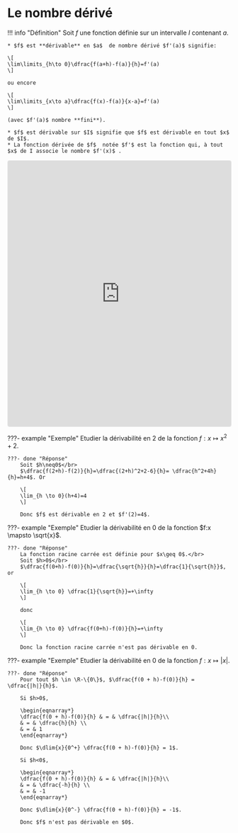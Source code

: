 # Le nombre dérivé

!!! info "Définition"
	Soit $f$  une fonction définie sur un intervalle $I$ contenant $a$.

	* $f$ est **dérivable** en $a$  de nombre dérivé $f'(a)$ signifie:
	
	\[
	\lim\limits_{h\to 0}\dfrac{f(a+h)-f(a)}{h}=f'(a)
	\]
	
	ou encore
	
	\[
	\lim\limits_{x\to a}\dfrac{f(x)-f(a)}{x-a}=f'(a)
	\]
	
	(avec $f'(a)$ nombre **fini**).
	
	* $f$ est dérivable sur $I$ signifie que $f$ est dérivable en tout $x$ de $I$.
	* La fonction dérivée de $f$  notée $f'$ est la fonction qui, à tout $x$ de I associe le nombre $f'(x)$ .


<iframe class = "Im_cache" src="https://www.geogebra.org/classic/jqmhwka5?embed" width="100%" height="600" allowfullscreen style="border: 1px solid #e4e4e4;border-radius: 4px; text-align : center;" frameborder="0"></iframe>

???- example "Exemple"
	Etudier la dérivabilité en 2 de la fonction $f:x\mapsto x^2+2$.
	
	???- done "Réponse"
		Soit $h\neq0$</br>
		$\dfrac{f(2+h)-f(2)}{h}=\dfrac{(2+h)^2+2-6}{h}= \dfrac{h^2+4h}{h}=h+4$. Or 
		
		\[
		\lim_{h \to 0}(h+4)=4
		\]
		
		Donc $f$ est dérivable en 2 et $f'(2)=4$.

???- example "Exemple"
	Etudier la dérivabilité en 0 de la fonction $f:x \mapsto \sqrt{x}$.
	
	???- done "Réponse"
		La fonction racine carrée est définie pour $x\geq 0$.</br>
		Soit $h>0$</br>
		$\dfrac{f(0+h)-f(0)}{h}=\dfrac{\sqrt{h}}{h}=\dfrac{1}{\sqrt{h}}$, or
		
		\[
		\lim_{h \to 0} \dfrac{1}{\sqrt{h}}=+\infty
		\]
		
		donc 
		
		\[
		\lim_{h \to 0} \dfrac{f(0+h)-f(0)}{h}=+\infty
		\]
		
		Donc la fonction racine carrée n'est pas dérivable en 0.

???- example "Exemple"
	Etudier la dérivabilité en 0 de la fonction $f:x \mapsto |x|$.

    ???- done "Réponse"
        Pour tout $h \in \R-\{0\}$, $\dfrac{f(0 + h)-f(0)}{h} = \dfrac{|h|}{h}$.

        Si $h>0$,

        \begin{eqnarray*}
        \dfrac{f(0 + h)-f(0)}{h} & = & \dfrac{|h|}{h}\\
        & = & \dfrac{h}{h} \\
        & = & 1
        \end{eqnarray*}

        Donc $\dlim{x}{0^+} \dfrac{f(0 + h)-f(0)}{h} = 1$.

        Si $h<0$,

        \begin{eqnarray*}
        \dfrac{f(0 + h)-f(0)}{h} & = & \dfrac{|h|}{h}\\
        & = & \dfrac{-h}{h} \\
        & = & -1
        \end{eqnarray*}

        Donc $\dlim{x}{0^-} \dfrac{f(0 + h)-f(0)}{h} = -1$.

        Donc $f$ n'est pas dérivable en $0$.